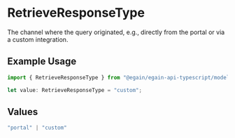 # RetrieveResponseType

The channel where the query originated, e.g., directly from the portal or via a custom integration.

## Example Usage

```typescript
import { RetrieveResponseType } from "@egain/egain-api-typescript/models";

let value: RetrieveResponseType = "custom";
```

## Values

```typescript
"portal" | "custom"
```